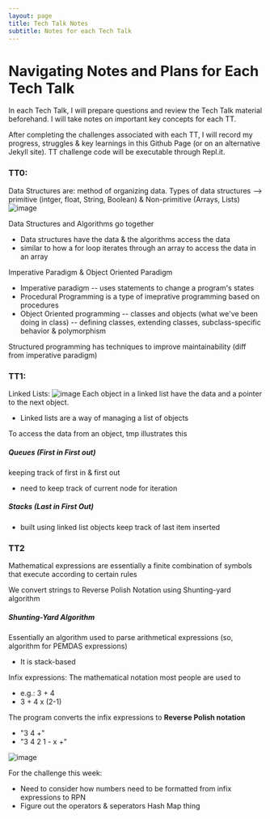 ```yaml
---
layout: page
title: Tech Talk Notes
subtitle: Notes for each Tech Talk
---
```

# Navigating Notes and Plans for Each Tech Talk
In each Tech Talk, I will prepare questions and review the Tech Talk material beforehand. I will take notes on important key concepts for each TT.

After completing the challenges associated with each TT, I will record my progress, struggles & key learnings in this Github Page (or on an alternative Jekyll site). TT challenge code will be executable through Repl.it.

### TT0:

Data Structures are: method of organizing data. Types of data structures --> primitive (intger, float, String, Boolean) & Non-primitive (Arrays, Lists)
![image](https://user-images.githubusercontent.com/40574565/158223705-2bd7992a-ca34-415a-a161-fdfd26a12b1e.png)

Data Structures and Algorithms go together
* Data structures have the data & the algorithms access the data
* similar to how a for loop iterates through an array to access the data in an array

Imperative Paradigm & Object Oriented Paradigm
* Imperative paradigm -- uses statements to change a program's states
* Procedural Programming is a type of imeprative programming based on procedures
* Object Oriented programming -- classes and objects (what we've been doing in class) -- defining classes, extending classes, subclass-specific behavior & polymorphism

Structured programming has techniques to improve maintainability (diff from imperative paradigm)

### TT1:
Linked Lists:
![image](https://user-images.githubusercontent.com/40574565/158735792-66ba4670-8bf5-478f-86de-c7704b990110.png)
Each object in a linked list have the data and a pointer to the next object.
* Linked lists are a way of managing a list of objects 

To access the data from an object, tmp illustrates this

##### Queues (First in First out)
keeping track of first in & first out
* need to keep track of current node for iteration

##### Stacks (Last in First Out)
* built using linked list objects keep track of last item inserted 


### TT2
Mathematical expressions are essentially a finite combination of symbols that execute according to certain rules

We convert strings to Reverse Polish Notation using Shunting-yard algorithm

##### Shunting-Yard Algorithm
Essentially an algorithm used to parse arithmetical expressions (so, algorithm for PEMDAS expressions)
* It is stack-based

Infix expressions: The mathematical notation most people are used to
* e.g.: 3 + 4
* 3 + 4 x (2-1)

The program converts the infix expressions to **Reverse Polish notation**
* "3 4 +"
* "3 4 2 1 - x +"

![image](https://user-images.githubusercontent.com/40574565/159420116-28297795-8713-40aa-996a-60418749962f.png)

For the challenge this week: 
* Need to consider how numbers need to be formatted from infix expressions to RPN
* Figure out the operators & seperators Hash Map thing